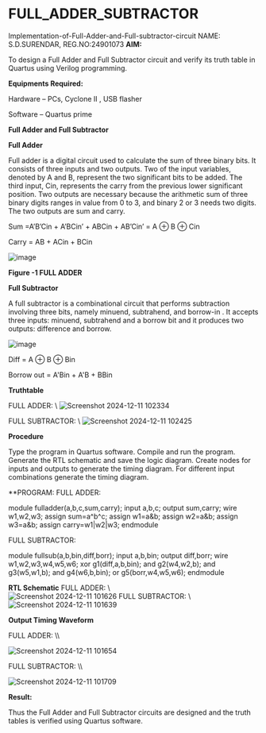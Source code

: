 # FULL_ADDER_SUBTRACTOR

Implementation-of-Full-Adder-and-Full-subtractor-circuit
NAME: S.D.SURENDAR, REG.NO:24901073
**AIM:**

To design a Full Adder and Full Subtractor circuit and verify its truth table in Quartus using Verilog programming.

**Equipments Required:**

Hardware – PCs, Cyclone II , USB flasher

Software – Quartus prime

**Full Adder and Full Subtractor**

**Full Adder**

Full adder is a digital circuit used to calculate the sum of three binary bits. It consists of three inputs and two outputs. Two of the input variables, denoted by A and B, represent the two significant bits to be added. The third input, Cin, represents the carry from the previous lower significant position. Two outputs are necessary because the arithmetic sum of three binary digits ranges in value from 0 to 3, and binary 2 or 3 needs two digits. The two outputs are sum and carry.

Sum =A’B’Cin + A’BCin’ + ABCin + AB’Cin’ = A ⊕ B ⊕ Cin 

Carry = AB + ACin + BCin

![image](https://github.com/naavaneetha/FULL_ADDER_SUBTRACTOR/assets/154305477/0f30ba51-5ffb-4198-845f-18e054f675e7)

**Figure -1 FULL ADDER**

**Full Subtractor**

A full subtractor is a combinational circuit that performs subtraction involving three bits, namely minuend, subtrahend, and borrow-in . It accepts three inputs: minuend, subtrahend and a borrow bit and it produces two outputs: difference and borrow.

![image](https://github.com/naavaneetha/FULL_ADDER_SUBTRACTOR/assets/154305477/02b24f51-ab51-4304-9ad6-7b81ffc1ead5)

Diff = A ⊕ B ⊕ Bin 

Borrow out = A'Bin + A'B + BBin

**Truthtable**

FULL ADDER:
\\
   ![Screenshot 2024-12-11 102334](https://github.com/user-attachments/assets/5244c30e-d579-4031-b9ab-f0d98b721c2c)

 
 FULL SUBTRACTOR:
\\
   ![Screenshot 2024-12-11 102425](https://github.com/user-attachments/assets/0b66bc72-de0d-4a10-9f84-4ad4223d2447)


**Procedure**

Type the program in Quartus software.
Compile and run the program.
Generate the RTL schematic and save the logic diagram.
Create nodes for inputs and outputs to generate the timing diagram.
For different input combinations generate the timing diagram.

**PROGRAM:
FULL ADDER:

module fulladder(a,b,c,sum,carry); input a,b,c; output sum,carry; wire w1,w2,w3; assign
sum=a^b^c; assign w1=a&b; assign w2=a&b; assign w3=a&b; assign carry=w1|w2|w3;
endmodule

FULL SUBTRACTOR:

module fullsub(a,b,bin,diff,borr); input a,b,bin; output diff,borr; wire w1,w2,w3,w4,w5,w6;
xor g1(diff,a,b,bin); and g2(w4,w2,b); and g3(w5,w1,b); and g4(w6,b,bin); or
g5(borr,w4,w5,w6); endmodule

**RTL Schematic**
FULL ADDER:
\\\
    ![Screenshot 2024-12-11 101626](https://github.com/user-attachments/assets/b8556abc-165c-4d82-9d4a-50da64a12af9)
 FULL SUBTRACTOR:
 \\\
     ![Screenshot 2024-12-11 101639](https://github.com/user-attachments/assets/194ee88b-e19a-4b06-92b2-4175fee99da0)


**Output Timing Waveform**

FULL ADDER:
\\\

   ![Screenshot 2024-12-11 101654](https://github.com/user-attachments/assets/ce26b4b3-4fe9-494d-86f1-db6915b5ccb1)
   
FULL SUBTRACTOR:
\\\

   ![Screenshot 2024-12-11 101709](https://github.com/user-attachments/assets/2ce781b3-4f09-4d2f-87ff-bdce328242a8)


**Result:**

Thus the Full Adder and Full Subtractor circuits are designed and the truth tables is verified using Quartus software.



